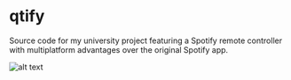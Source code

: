 # qtify
Source code for my university project featuring a Spotify remote controller with multiplatform advantages over the original Spotify app.

![alt text](https://i.imgur.com/Giwewt7.png)

